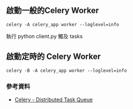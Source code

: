 ## 啟動一般的Celery Worker

```
celery -A celery_app worker --loglevel=info
```

執行 python client.py 觸及 tasks


## 啟動定時的 Celery Worker

```
celery -B -A celery_app worker --loglevel=info
```


### 參考資料

* [Celery - Distributed Task Queue](http://puremonkey2010.blogspot.com/2018/01/python-celery-distributed-task-queue.html)